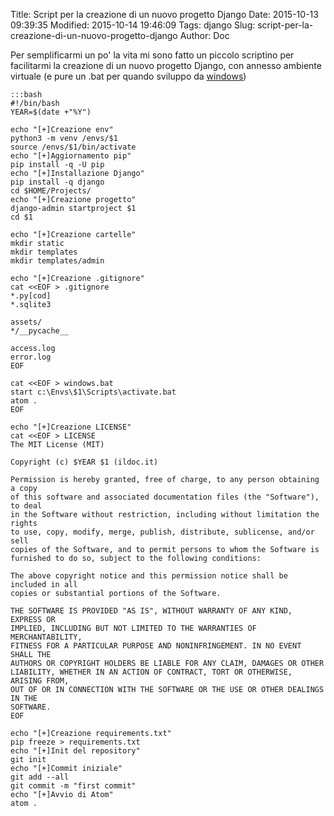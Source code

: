 Title: Script per la creazione di un nuovo progetto Django
Date: 2015-10-13 09:39:35
Modified: 2015-10-14 19:46:09
Tags: django
Slug: script-per-la-creazione-di-un-nuovo-progetto-django
Author: Doc

Per semplificarmi un po' la vita mi sono fatto un piccolo scriptino per facilitarmi la creazione di un nuovo progetto Django, con annesso ambiente virtuale (e pure un .bat per quando sviluppo da [windows](/django-e-virtualenv-su-windows/))

    :::bash
    #!/bin/bash
    YEAR=$(date +"%Y")

    echo "[+]Creazione env"
    python3 -m venv /envs/$1
    source /envs/$1/bin/activate
    echo "[+]Aggiornamento pip"
    pip install -q -U pip
    echo "[+]Installazione Django"
    pip install -q django
    cd $HOME/Projects/
    echo "[+]Creazione progetto"
    django-admin startproject $1
    cd $1

    echo "[+]Creazione cartelle"
    mkdir static
    mkdir templates
    mkdir templates/admin

    echo "[+]Creazione .gitignore"
    cat <<EOF > .gitignore
    *.py[cod]
    *.sqlite3

    assets/
    */__pycache__

    access.log
    error.log
    EOF

    cat <<EOF > windows.bat
    start c:\Envs\$1\Scripts\activate.bat
    atom .
    EOF

    echo "[+]Creazione LICENSE"
    cat <<EOF > LICENSE
    The MIT License (MIT)

    Copyright (c) $YEAR $1 (ildoc.it)

    Permission is hereby granted, free of charge, to any person obtaining a copy
    of this software and associated documentation files (the "Software"), to deal
    in the Software without restriction, including without limitation the rights
    to use, copy, modify, merge, publish, distribute, sublicense, and/or sell
    copies of the Software, and to permit persons to whom the Software is
    furnished to do so, subject to the following conditions:

    The above copyright notice and this permission notice shall be included in all
    copies or substantial portions of the Software.

    THE SOFTWARE IS PROVIDED "AS IS", WITHOUT WARRANTY OF ANY KIND, EXPRESS OR
    IMPLIED, INCLUDING BUT NOT LIMITED TO THE WARRANTIES OF MERCHANTABILITY,
    FITNESS FOR A PARTICULAR PURPOSE AND NONINFRINGEMENT. IN NO EVENT SHALL THE
    AUTHORS OR COPYRIGHT HOLDERS BE LIABLE FOR ANY CLAIM, DAMAGES OR OTHER
    LIABILITY, WHETHER IN AN ACTION OF CONTRACT, TORT OR OTHERWISE, ARISING FROM,
    OUT OF OR IN CONNECTION WITH THE SOFTWARE OR THE USE OR OTHER DEALINGS IN THE
    SOFTWARE.
    EOF

    echo "[+]Creazione requirements.txt"
    pip freeze > requirements.txt
    echo "[+]Init del repository"
    git init
    echo "[+]Commit iniziale"
    git add --all
    git commit -m "first commit"
    echo "[+]Avvio di Atom"
    atom .